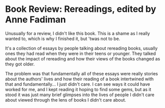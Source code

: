 # Book Review: Rereadings, edited by Anne Fadiman

Unusually for a review, I didn't like this book.
This is a shame as I really wanted to, which is why I finished it, but 'twas not to be.

It's a collection of essays by people talking about rereading books,
usually ones they had read when they were in their teens or younger.
They talked about the impact of rereading and how their views of the books changed as they got older.

The problem was that fundamentally all of these essays were really stories about the authors' lives and how their reading of a book intertwined with that and fundamentally... I just didn't care.
I can see ways it could have worked for me, and I kept reading it hoping to find some gems, but as it stood it was just many brief glimpses into the lives of people I didn't care about viewed through the lens of books I didn't care about.
